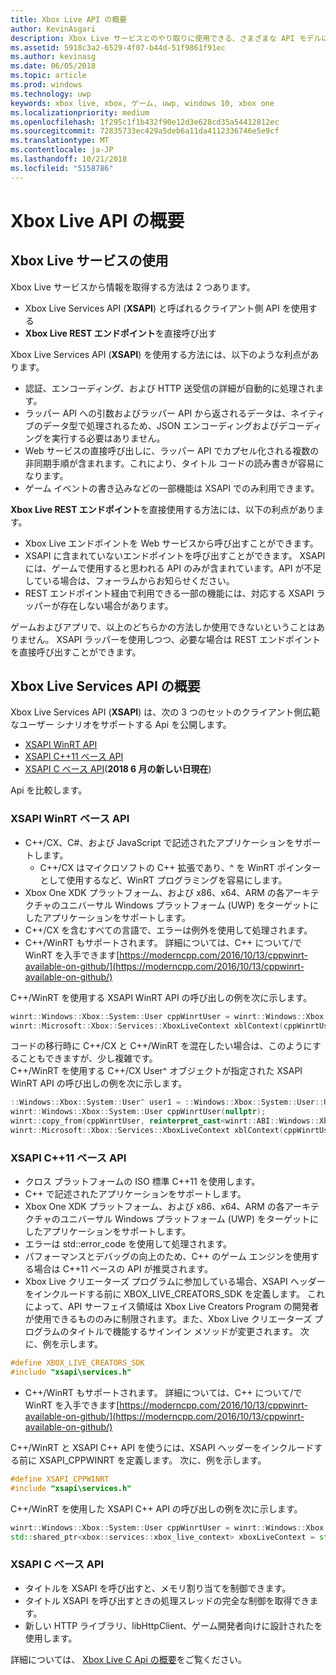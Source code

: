 ```yaml
---
title: Xbox Live API の概要
author: KevinAsgari
description: Xbox Live サービスとのやり取りに使用できる、さまざまな API モデルについて説明します。
ms.assetid: 5918c3a2-6529-4f07-b44d-51f9861f91ec
ms.author: kevinasg
ms.date: 06/05/2018
ms.topic: article
ms.prod: windows
ms.technology: uwp
keywords: xbox live, xbox, ゲーム, uwp, windows 10, xbox one
ms.localizationpriority: medium
ms.openlocfilehash: 1f295c1f1b432f90e12d3e628cd35a54412812ec
ms.sourcegitcommit: 72835733ec429a5deb6a11da4112336746e5e9cf
ms.translationtype: MT
ms.contentlocale: ja-JP
ms.lasthandoff: 10/21/2018
ms.locfileid: "5158786"
---
```

# <a name="introduction-to-xbox-live-apis"></a>Xbox Live API の概要

## <a name="use-xbox-live-services"></a>Xbox Live サービスの使用

Xbox Live サービスから情報を取得する方法は 2 つあります。

- Xbox Live Services API (**XSAPI**) と呼ばれるクライアント側 API を使用する
- **Xbox Live REST エンドポイント**を直接呼び出す

Xbox Live Services API (**XSAPI**) を使用する方法には、以下のような利点があります。

- 認証、エンコーディング、および HTTP 送受信の詳細が自動的に処理されます。
- ラッパー API への引数およびラッパー API から返されるデータは、ネイティブのデータ型で処理されるため、JSON エンコーディングおよびデコーディングを実行する必要はありません。
- Web サービスの直接呼び出しに、ラッパー API でカプセル化される複数の非同期手順が含まれます。これにより、タイトル コードの読み書きが容易になります。
- ゲーム イベントの書き込みなどの一部機能は XSAPI でのみ利用できます。

**Xbox Live REST エンドポイント**を直接使用する方法には、以下の利点があります。

- Xbox Live エンドポイントを Web サービスから呼び出すことができます。
- XSAPI に含まれていないエンドポイントを呼び出すことができます。  XSAPI には、ゲームで使用すると思われる API のみが含まれています。API が不足している場合は、フォーラムからお知らせください。
- REST エンドポイント経由で利用できる一部の機能には、対応する XSAPI ラッパーが存在しない場合があります。

ゲームおよびアプリで、以上のどちらかの方法しか使用できないということはありません。 XSAPI ラッパーを使用しつつ、必要な場合は REST エンドポイントを直接呼び出すことができます。

## <a name="xbox-live-services-api-overview"></a>Xbox Live Services API の概要 ##

Xbox Live Services API (**XSAPI**) は、次の 3 つのセットのクライアント側広範なユーザー シナリオをサポートする Api を公開します。

- [XSAPI WinRT API](#xsapi-winrt-based-api)
- [XSAPI C++11 ベース API](#xsapi-c++11-based-api)
- [XSAPI C ベース API](#xsapi-c-based-api)(**2018 6 月の新しい日現在**)

Api を比較します。

### <a name="xsapi-winrt-based-api"></a>XSAPI WinRT ベース API

- C++/CX、C#、および JavaScript で記述されたアプリケーションをサポートします。
    - C++/CX はマイクロソフトの C++ 拡張であり、^ を WinRT ポインターとして使用するなど、WinRT プログラミングを容易にします。
- Xbox One XDK プラットフォーム、および x86、x64、ARM の各アーキテクチャのユニバーサル Windows プラットフォーム (UWP) をターゲットにしたアプリケーションをサポートします。
- C++/CX を含むすべての言語で、エラーは例外を使用して処理されます。
- C++/WinRT もサポートされます。  詳細については、C++ について/で WinRT を入手できます[https://moderncpp.com/2016/10/13/cppwinrt-available-on-github/](https://moderncpp.com/2016/10/13/cppwinrt-available-on-github/)

C++/WinRT を使用する XSAPI WinRT API の呼び出しの例を次に示します。

```c++
winrt::Windows::Xbox::System::User cppWinrtUser = winrt::Windows::Xbox::System::User::Users().GetAt(0);
winrt::Microsoft::Xbox::Services::XboxLiveContext xblContext(cppWinrtUser);
```

コードの移行時に C++/CX と C++/WinRT を混在したい場合は、このようにすることもできますが、少し複雑です。  
C++/WinRT を使用する C++/CX User^ オブジェクトが指定された XSAPI WinRT API の呼び出しの例を次に示します。

```c++
::Windows::Xbox::System::User^ user1 = ::Windows::Xbox::System::User::Users->GetAt(0);
winrt::Windows::Xbox::System::User cppWinrtUser(nullptr);
winrt::copy_from(cppWinrtUser, reinterpret_cast<winrt::ABI::Windows::Xbox::System::IUser*>(user1));
winrt::Microsoft::Xbox::Services::XboxLiveContext xblContext(cppWinrtUser);
```


### <a name="xsapi-c11-based-api"></a>XSAPI C++11 ベース API

- クロス プラットフォームの ISO 標準 C++11 を使用します。
- C++ で記述されたアプリケーションをサポートします。
- Xbox One XDK プラットフォーム、および x86、x64、ARM の各アーキテクチャのユニバーサル Windows プラットフォーム (UWP) をターゲットにしたアプリケーションをサポートします。
- エラーは std::error_code を使用して処理されます。
- パフォーマンスとデバッグの向上のため、C++ のゲーム エンジンを使用する場合は C++11 ベースの API が推奨されます。
- Xbox Live クリエーターズ プログラムに参加している場合、XSAPI ヘッダーをインクルードする前に XBOX_LIVE_CREATORS_SDK を定義します。 これによって、API サーフェイス領域は Xbox Live Creators Program の開発者が使用できるもののみに制限されます。また、Xbox Live クリエーターズ プログラムのタイトルで機能するサインイン メソッドが変更されます。  次に、例を示します。

```c++
#define XBOX_LIVE_CREATORS_SDK
#include "xsapi\services.h"
```

- C++/WinRT もサポートされます。  詳細については、C++ について/で WinRT を入手できます[https://moderncpp.com/2016/10/13/cppwinrt-available-on-github/](https://moderncpp.com/2016/10/13/cppwinrt-available-on-github/)

C++/WinRT と XSAPI C++ API を使うには、XSAPI ヘッダーをインクルードする前に XSAPI_CPPWINRT を定義します。  次に、例を示します。

```c++
#define XSAPI_CPPWINRT
#include "xsapi\services.h"
```

C++/WinRT を使用した XSAPI C++ API の呼び出しの例を次に示します。

```c++
winrt::Windows::Xbox::System::User cppWinrtUser = winrt::Windows::Xbox::System::User::Users().GetAt(0);
std::shared_ptr<xbox::services::xbox_live_context> xboxLiveContext = std::make_shared<xbox::services::xbox_live_context>(cppWinrtUser);
```

### <a name="xsapi-c-based-api"></a>XSAPI C ベース API

- タイトルを XSAPI を呼び出すと、メモリ割り当てを制御できます。
- タイトル XSAPI を呼び出すときの処理スレッドの完全な制御を取得できます。
- 新しい HTTP ライブラリ、libHttpClient、ゲーム開発者向けに設計されたを使用します。

詳細については、 [Xbox Live C Api の概要](xsapi-flat-c.md)をご覧ください。
